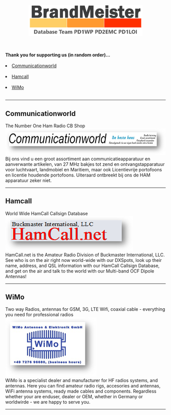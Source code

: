 <p align="center">
<a href="https://github.com/BM-Database" target="_blank"><img src="img/BM-logo2.gif" width="360"></a>
</p>
<br><br>
<b>Thank you for supporting us (in random order)...</b>
<br><br>
<li>
<a href="#comworld">Communicationworld</a>
</li>
<br>
<li>
<a href="#hamcall">Hamcall</a><br>
</li>
<br>
<li>
<a href="#wimo">WiMo</a><br>
</li>
<br>
<hr>
<h2 id="comworld">Communicationworld</h2>
The Number One Ham Radio CB Shop <br>
<a href="https://www.communicationworld.nl" target="_blank"><img src="img/BM-comworld.png"></a>
<br>
Bij ons vind u een groot assortiment aan communicatieapparatuur en aanverwante artikelen, van 27 MHz bakjes tot zend en ontvangstapparatuur voor luchtvaart, landmobiel en Maritiem, maar ook Licentievrije portofoons en licentie houdende portofoons. 
Uiteraard ontbreekt bij ons de HAM apparatuur zeker niet.
<br>
<hr>
<h2 id="hamcall">Hamcall</h2>
World Wide HamCall Callsign Database<br>
<a href="https://hamcall.net/" target="_blank"><img src="img/BM-hamcall.png"></a>
<br>
HamCall.net is the Amateur Radio Division of Buckmaster International, LLC. See who is on the air right now world-wide with our DXSpots, look up their name, address, and QSL information with our HamCall Callsign Database, and get on the air and talk to the world with our Multi-band OCF Dipole Antennas!
<br>
<hr>
<h2 id="wimo">WiMo</h2>
Two way Radios, antennas for GSM, 3G, LTE Wifi, coaxial cable - everything you need for professional radios<br>
<a href="https://www.wimo.com/" target="_blank"><img src="img/BM-wimo.png"></a>
<br>
WiMo is a specialist dealer and manufacturer for HF radios systems, and antennas. Here you can find amateur radio rigs, accesories and antennas, WiFi antenna systems, ready made cables and components. Regardless whether your are enduser, dealer or OEM, whether in Germany or worldwirde - we are happy to serve you.
<br>
<hr>
